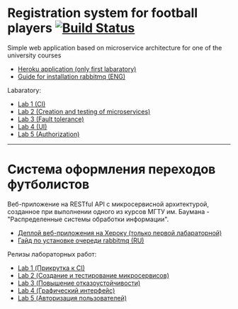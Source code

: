 # Registration system for football players [![Build Status](https://travis-ci.org/sergkukuev/RSOI-course.svg?branch=master)](https://travis-ci.org/sergkukuev/RSOI-course)
Simple web application based on microservice architecture for one of the university courses
- [Heroku application (only first labaratory)](https://rsoi-course.herokuapp.com/)
- [Guide for installation rabbitmq (ENG)](https://www.rabbitmq.com/install-windows-manual.html)

Labaratory:
- [Lab 1 (CI)](https://github.com/sergkukuev/football_transfers/releases/tag/v1.0)
- [Lab 2 (Creation and testing of microservices)](https://github.com/sergkukuev/football_transfers/releases/tag/v2.0)
- [Lab 3 (Fault tolerance)](https://github.com/sergkukuev/football_transfers/releases/tag/v3.1)
- [Lab 4 (UI)](https://github.com/sergkukuev/football_transfers/releases/tag/v4.0)
- [Lab 5 (Authorization)](https://github.com/sergkukuev/football_transfers/releases/tag/final)

___________________________________________________________________________________________________________________________________

# Система оформления переходов футболистов
Веб-приложение на RESTful API с микросервисной архитектурой, созданное при выполнении одного из курсов МГТУ им. Баумана - "Распределенные системы обработки информации".

- [Деплой веб-приложения на Хероку (только первой лабараторной)](https://rsoi-course.herokuapp.com/)
- [Гайд по установке очереди rabbitmq (RU)](https://github.com/sergkukuev/football_transfers/wiki/Installation-rabbitMQ-(RU))

Релизы лабораторных работ:
- [Lab 1 (Прикрутка к CI)](https://github.com/sergkukuev/football_transfers/releases/tag/v1.0)
- [Lab 2 (Создание и тестирование микросервисов)](https://github.com/sergkukuev/football_transfers/releases/tag/v2.0)
- [Lab 3 (Повышение отказоустойчивости)](https://github.com/sergkukuev/football_transfers/releases/tag/v3.1)
- [Lab 4 (Графический интерфейс)](https://github.com/sergkukuev/football_transfers/releases/tag/v4.0)
- [Lab 5 (Авторизация пользователей)](https://github.com/sergkukuev/football_transfers/releases/tag/final)
